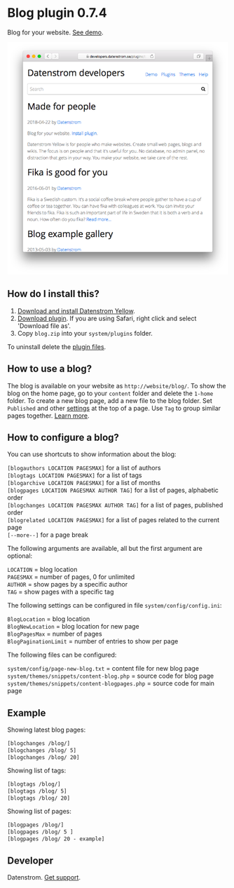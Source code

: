 Blog plugin 0.7.4
=================
Blog for your website. [See demo](https://developers.datenstrom.se/plugins/blog/).

<p align="center"><img src="blog-screenshot.png?raw=true" alt="Screenshot"></p>

## How do I install this?

1. [Download and install Datenstrom Yellow](https://github.com/datenstrom/yellow/).
2. [Download plugin](https://github.com/datenstrom/yellow-plugins/raw/master/zip/blog.zip). If you are using Safari, right click and select 'Download file as'.
3. Copy `blog.zip` into your `system/plugins` folder.

To uninstall delete the [plugin files](update.ini).

## How to use a blog?

The blog is available on your website as `http://website/blog/`. To show the blog on the home page, go to your `content` folder and delete the `1-home` folder. To create a new blog page, add a new file to the blog folder. Set `Published` and other [settings](https://developers.datenstrom.se/help/markdown-cheat-sheet#settings) at the top of a page. Use `Tag` to group similar pages together. [Learn more](https://developers.datenstrom.se/help/how-to-make-a-blog).

## How to configure a blog?

You can use shortcuts to show information about the blog:

`[blogauthors LOCATION PAGESMAX]` for a list of authors  
`[blogtags LOCATION PAGESMAX]` for a list of tags  
`[blogarchive LOCATION PAGESMAX]` for a list of months  
`[blogpages LOCATION PAGESMAX AUTHOR TAG]` for a list of pages, alphabetic order  
`[blogchanges LOCATION PAGESMAX AUTHOR TAG]` for a list of pages, published order  
`[blogrelated LOCATION PAGESMAX]` for a list of pages related to the current page  
`[--more--]` for a page break  

The following arguments are available, all but the first argument are optional:

`LOCATION` = blog location  
`PAGESMAX` = number of pages, 0 for unlimited  
`AUTHOR` = show pages by a specific author  
`TAG` = show pages with a specific tag  

The following settings can be configured in file `system/config/config.ini`:

`BlogLocation` = blog location  
`BlogNewLocation` = blog location for new page  
`BlogPagesMax` = number of pages  
`BlogPaginationLimit` = number of entries to show per page  

The following files can be configured:

`system/config/page-new-blog.txt` = content file for new blog page  
`system/themes/snippets/content-blog.php` = source code for blog page  
`system/themes/snippets/content-blogpages.php` = source code for main page  

## Example

Showing latest blog pages:

    [blogchanges /blog/]
    [blogchanges /blog/ 5]
    [blogchanges /blog/ 20]

Showing list of tags:

    [blogtags /blog/]
    [blogtags /blog/ 5]
    [blogtags /blog/ 20]

Showing list of pages:

    [blogpages /blog/]
    [blogpages /blog/ 5 ]
    [blogpages /blog/ 20 - example]

## Developer

Datenstrom. [Get support](https://developers.datenstrom.se/help/support).
